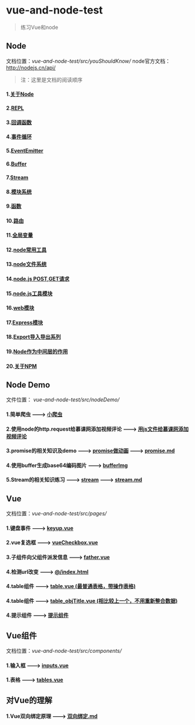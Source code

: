 # vue-and-node-test

> 练习Vue和node 

## Node
文档位置：*vue-and-node-test/src/youShouldKnow/*
node官方文档： http://nodejs.cn/api/

> 注：这里是文档的阅读顺序

#### 1.[关于Node](./src/youShouldKnow/aboutNode.md)
#### 2.[REPL](./src/youShouldKnow/nodeREPL.md)
#### 3.[回调函数](./src/youShouldKnow/node回调函数.md)
#### 4.[事件循环](./src/youShouldKnow/node事件循环.md)
#### 5.[EventEmitter](./src/youShouldKnow/nodeEventEmitter.md)
#### 6.[Buffer](./src/youShouldKnow/nodeBuffer.md)
#### 7.[Stream](./src/youShouldKnow/nodeStream.md)
#### 8.[模块系统](./src/youShouldKnow/nodeModule.md)
#### 9.[函数](./src/youShouldKnow/node函数.md)
#### 10.[路由](./src/youShouldKnow/node路由.md)
#### 11.[全局变量](./src/youShouldKnow/node全局变量.md)
#### 12.[node常用工具](./src/youShouldKnow/node常用工具.md)
#### 13.[node文件系统](./src/youShouldKnow/node文件系统.md)
#### 14.[node.js POST,GET请求](./src/youShouldKnow/处理请求.md)
#### 15.[node.js工具模块](./src/youShouldKnow/工具模块.md)
#### 16.[web模块](./src/youShouldKnow/web模块.md)
#### 17.[Express模块](./src/youwShouldKnow/nodeExpress.md)
#### 18.[Export导入导出系列](./src/youShouldKnow/Exports.md)
#### 19.[Node作为中间层的作用](./src/youShouldKnow/node作为中间层的作用.md)
#### 20.[关于NPM](./src/youShouldKnow/aboutNpm.md)



## Node Demo
文件位置： *vue-and-node-test/src/nodeDemo/*
#### 1.简单爬虫 ---> [小爬虫](./src/nodeDemo/小爬虫)
#### 2.使用node的http.request给慕课网添加视频评论 ---> [用js文件给慕课网添加视频评论](./src/nodeDemo/用js文件给慕课网添加视频评论)
#### 3.promise的相关知识及demo ---> [promise做动画](./src/nodeDemo/promise做动画) ---> [promise.md](./src/nodeDemo/promise做动画/promise.md)
#### 4.使用buffer生成base64编码图片 ---> [bufferImg](./src/nodeDemo/bufferImg)
#### 5.Stream的相关知识练习 ---> [stream](./src/nodeDemo/stream) ---> [stream.md](./src/nodeDemo/stream/stream.md)


## Vue
文档位置：*vue-and-node-test/src/pages/*

#### 1.键盘事件 ---> [keyup.vue](./src/pages/keyup.vue)
#### 2.vue复选框 ---> [vueCheckbox.vue](./src/pages/vueCheckbox.vue)
#### 3.子组件向父组件派发信息 ---> [father.vue](./src/pages/father.vue)
#### 4.检测url改变 ---> [@/index.html](./index.html)
#### 4.table组件 ---> [table.vue (最普通表格，带操作表格)](./src/pages/table.vue)
#### 4.table组件 ---> [table_objTitle.vue (相比较上一个，不用重新整合数据)](./src/pages/table_objTitle.vue)
#### 4.提示组件 ---> [提示组件](./src/pages/notice.vue)

## Vue组件
文档位置：*vue-and-node-test/src/components/*

#### 1.输入框 ---> [inputs.vue](./src/components/inputs.vue)
#### 1.表格 ---> [tables.vue](./src/components/tables.vue)


## 对Vue的理解
#### 1.Vue双向绑定原理 ---> [双向绑定.md](src/aboutVue/双向绑定原理/双向绑定.md)

